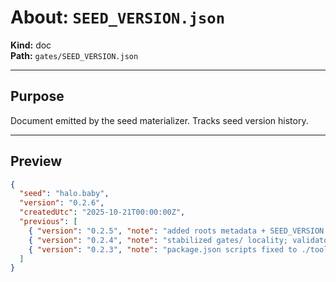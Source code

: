 # About: `SEED_VERSION.json`

**Kind:** doc  
**Path:** `gates/SEED_VERSION.json`

---

## Purpose

Document emitted by the seed materializer. Tracks seed version history.

---

## Preview

```json
{
  "seed": "halo.baby",
  "version": "0.2.6",
  "createdUtc": "2025-10-21T00:00:00Z",
  "previous": [
    { "version": "0.2.5", "note": "added roots metadata + SEED_VERSION.json" },
    { "version": "0.2.4", "note": "stabilized gates/ locality; validator green" },
    { "version": "0.2.3", "note": "package.json scripts fixed to ./tools/..." }
  ]
}
```